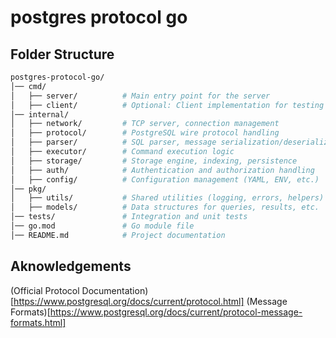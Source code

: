 # postgres protocol go

## Folder Structure

```bash
postgres-protocol-go/
│── cmd/
│   ├── server/          # Main entry point for the server
│   ├── client/          # Optional: Client implementation for testing
│── internal/
│   ├── network/         # TCP server, connection management
│   ├── protocol/        # PostgreSQL wire protocol handling
│   ├── parser/          # SQL parser, message serialization/deserialization
│   ├── executor/        # Command execution logic
│   ├── storage/         # Storage engine, indexing, persistence
│   ├── auth/            # Authentication and authorization handling
│   ├── config/          # Configuration management (YAML, ENV, etc.)
│── pkg/
│   ├── utils/           # Shared utilities (logging, errors, helpers)
│   ├── models/          # Data structures for queries, results, etc.
│── tests/               # Integration and unit tests
│── go.mod               # Go module file
│── README.md            # Project documentation
```

## Aknowledgements

(Official Protocol Documentation)[https://www.postgresql.org/docs/current/protocol.html]
(Message Formats)[https://www.postgresql.org/docs/current/protocol-message-formats.html]